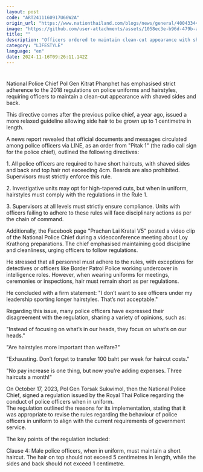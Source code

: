 ```yaml
---
layout: post
code: "ART2411160917U66W2A"
origin_url: "https://www.nationthailand.com/blogs/news/general/40043344"
image: "https://github.com/user-attachments/assets/1058ec3e-b96d-479b-ae30-adf722ad3860"
title: ""
description: "Officers ordered to maintain clean-cut appearance with shaved sides and back"
category: "LIFESTYLE"
language: "en"
date: 2024-11-16T09:26:11.142Z
---
```


# 









National Police Chief Pol Gen Kitrat Phanphet has emphasised strict adherence to the 2018 regulations on police uniforms and hairstyles, requiring officers to maintain a clean-cut appearance with shaved sides and back.

This directive comes after the previous police chief, a year ago, issued a more relaxed guideline allowing side hair to be grown up to 1 centimetre in length.

A news report revealed that official documents and messages circulated among police officers via LINE, as an order from "Pitak 1" (the radio call sign for the police chief), outlined the following directives:

1\. All police officers are required to have short haircuts, with shaved sides and back and top hair not exceeding 4cm. Beards are also prohibited. Supervisors must strictly enforce this rule.

2\. Investigative units may opt for high-tapered cuts, but when in uniform, hairstyles must comply with the regulations in the Rule 1.

3\. Supervisors at all levels must strictly ensure compliance. Units with officers failing to adhere to these rules will face disciplinary actions as per the chain of command.

Additionally, the Facebook page "Prachan Lai Kratai V5" posted a video clip of the National Police Chief during a videoconference meeting about Loy Krathong preparations. The chief emphasised maintaining good discipline and cleanliness, urging officers to follow regulations.

He stressed that all personnel must adhere to the rules, with exceptions for detectives or officers like Border Patrol Police working undercover in intelligence roles. However, when wearing uniforms for meetings, ceremonies or inspections, hair must remain short as per regulations.





He concluded with a firm statement: "I don’t want to see officers under my leadership sporting longer hairstyles. That’s not acceptable."

Regarding this issue, many police officers have expressed their disagreement with the regulation, sharing a variety of opinions, such as:

"Instead of focusing on what’s in our heads, they focus on what’s on our heads."

"Are hairstyles more important than welfare?"

"Exhausting. Don’t forget to transfer 100 baht per week for haircut costs."

"No pay increase is one thing, but now you're adding expenses. Three haircuts a month!"

On October 17, 2023, Pol Gen Torsak Sukwimol, then the National Police Chief, signed a regulation issued by the Royal Thai Police regarding the conduct of police officers when in uniform.  
The regulation outlined the reasons for its implementation, stating that it was appropriate to revise the rules regarding the behaviour of police officers in uniform to align with the current requirements of government service.

The key points of the regulation included:

Clause 4: Male police officers, when in uniform, must maintain a short haircut. The hair on top should not exceed 5 centimetres in length, while the sides and back should not exceed 1 centimetre.